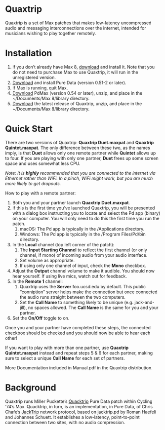 # Quaxtrip

Quaxtrip is a set of Max patches that makes low-latency uncompressed audio and messaging interconnections over the internet, intended for musicians wishing to play together remotely.

# Installation

1. If you don’t already have Max 8, [download](https://cycling74.com/downloads) and install it. Note that you do not need to purchase Max to use Quaxtrip, it will run in the unregistered version.
2. [Download](http://msp.ucsd.edu/software.html) and install Pure Data (version 0.51-2 or later).
3. If Max is running, quit Max.
4. [Download](http://msp.ucsd.edu/software.html) PdMax (version 0.54 or later), unzip, and place in the ~/Documents/Max 8/library directory.
5. [Download](https://github.com/damonholzborn/Quaxtrip/archive/main.zip) the latest release of Quaxtrip, unzip, and place in the ~/Documents/Max 8/library directory.

# Quick Start

There are two versions of Quaxtrip: **Quaxtrip Duet.maxpat** and **Quaxtrip Quintet.maxpat**. The only difference between these two, as the names imply, is that **Duet** allows only one remote partner while **Quintet** allows up to four. If you are playing with only one partner, **Duet** frees up some screen space and uses somewhat less CPU.

*Note: It is **highly** recommended that you are connected to the internet via Ethernet rather than WiFi. In a pinch, WiFi might work, but you are much more likely to get dropouts.*

How to play with a remote partner:

1. Both you and your partner launch **Quaxtrip Duet.maxpat**.
2. If this is the first time you’ve launched Quaxtrip, you will be presented with a dialog box instructing you to locate and select the Pd app (binary) on your computer. You will only need to do this the first time you run the patch.
	1. macOS: The Pd app is typically in the /Applications directory.
	2. Windows: The Pd app is typically in the /Program Files/Pd/bin  directory.
3. In the **Local** channel (top left corner of the patch):
	1. The **Input Starting Channel** to reflect the first channel (or only channel, if mono) of incoming audio from your audio interface.
	2. Set volume as appropriate.
	3. If using only one channel of input, check the **Mono** checkbox.
4. Adjust the **Output** channel volume to make it audible. You should now hear yourself. If using live mics, watch out for feedback.
5. In the **Remote 1** channel:
	1. Quaxtrip uses the **Server** foo.ucsd.edu by default. This public “conniption” server helps make the connection but once connected the audio runs straight between the two computers.
	2. Set the **Call Name** to something likely to be unique (e.g. jack-and-jill), no spaces allowed. The **Call Name** is the same for you and your partner.
6. Set the **On/Off** toggle to on.

Once you and your partner have completed these steps, the connected checkbox should be checked and you should now be able to hear each other!

If you want to play with more than one partner, use **Quaxtrip Quintet.maxpat** instead and repeat steps 5 & 6 for each partner, making sure to select a unique **Call Name** for each set of partners.

More Documentation included in Manual.pdf in the Quaxtrip distribution.

# Background

Quaxtrip runs Miller Puckette’s [Quacktrip](http://msp.ucsd.edu/tools/quacktrip/) Pure Data patch within Cycling ‘74’s Max. Quacktrip, in turn, is an implementation, in Pure Data, of Chris Chafe’s [JackTrip](https://ccrma.stanford.edu/software/jacktrip/) network protocol, based on jacktrip.pd by Roman Haefeli and Johannes Schuett. It establishes a low-latency, point-to-point connection between two sites, with no audio compression.
